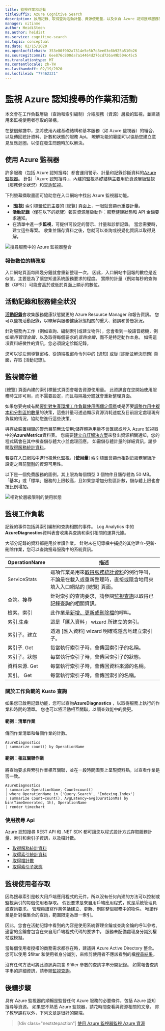 ```yaml
---
title: 監視作業和活動
titleSuffix: Azure Cognitive Search
description: 啟用記錄、取得查詢活動計量、資源使用量，以及來自 Azure 認知搜尋服務的其他系統資料。
manager: nitinme
author: HeidiSteen
ms.author: heidist
ms.service: cognitive-search
ms.topic: conceptual
ms.date: 02/15/2020
ms.openlocfilehash: 353e00f902a7314e5e5b7c8ee03e8b925a510b26
ms.sourcegitcommit: 6ee876c800da7a14464d276cd726a49b504c45c5
ms.translationtype: MT
ms.contentlocale: zh-TW
ms.lasthandoff: 02/19/2020
ms.locfileid: "77462321"
---
```

# <a name="monitor-operations-and-activity-of-azure-cognitive-search"></a>監視 Azure 認知搜尋的作業和活動

本文會在工作負載層級（查詢和索引編制）介紹服務（資源）層級的監視，並建議用來監視使用者存取的架構。

在整個頻譜中，您將使用內建基礎結構和基本服務（如 Azure 監視器）的組合，以及傳回統計資料、計數和狀態的服務 Api。 瞭解功能的範圍可以協助您建立意見反應迴圈，以便在發生問題時加以解決。

## <a name="use-azure-monitor"></a>使用 Azure 監視器

許多服務（包括 Azure 認知搜尋）都會運用警示、計量和記錄診斷資料的[Azure 監視器](https://docs.microsoft.com/azure/azure-monitor/)。 針對「Azure 認知搜尋」，內建的監視基礎結構主要用於資源層級監視（服務健全狀況）和[查詢監視](search-monitor-queries.md)。

下列螢幕擷取畫面可協助您在入口網站中找出 Azure 監視器功能。

+ [**監視**] 索引標籤位於主要的 [總覽] 頁面上，一眼就會顯示重要計量。
+ **活動記錄**（僅在以下的總覽）報告資源層級動作：服務健康狀態和 API 金鑰要求通知。
+ 在清單中進一步**監視**，可提供可設定的警示、計量和診斷記錄。 當您需要時，建立這些專案。 收集並儲存資料之後，您就可以查詢或視覺化資訊以取得見解。

![搜尋服務中的 Azure 監視器整合](./media/search-monitor-usage/azure-monitor-search.png
 "搜尋服務中的 Azure 監視器整合")

### <a name="precision-of-reported-numbers"></a>報告數位的精確度

入口網站頁面每隔幾分鐘就會重新整理一次。 因此，入口網站中回報的數位是近似值，主要是為了讓您知道系統服務要求的程度。 實際的計量（例如每秒的查詢數（QPS））可能會高於或低於頁面上顯示的數位。

## <a name="activity-logs-and-service-health"></a>活動記錄和服務健全狀況

[**活動記錄**](https://docs.microsoft.com/azure/azure-monitor/platform/activity-log-view)會收集服務健康狀態變更的 Azure Resource Manager 和報告資訊。 您可以監視活動記錄，以瞭解與服務健康狀態相關的重大、錯誤和警告狀況。

針對服務內工作（例如查詢、編制索引或建立物件），您會看到一般語音總機，例如*取得管理金鑰*，以及取得每個要求的*查詢金鑰*，而不是特定動作本身。 如需這項資料細微性的資訊，您必須設定診斷記錄。

您可以從左側導覽窗格、從頂端視窗命令列中的 [通知] 或從 [診斷並解決問題] 頁面，存取 [活動記錄]。

## <a name="monitor-storage"></a>監視儲存體

[總覽] 頁面內建的索引標籤式頁面會報告資源使用量。 此資訊會在您開始使用服務時立即可用，而不需要設定，而且每隔幾分鐘就會重新整理頁面。 

如果您要完成有關[要針對生產環境工作負載使用哪個定價層](search-sku-tier.md)或是否要[調整作用中複本和分割區的數量](search-capacity-planning.md)的決策，這些計量可透過顯示資源消耗速度及目前設定處理現有負載的情況，協助您進行這些決策。

與存放裝置相關的警示目前無法使用;儲存體耗用量不會匯總或登入 Azure 監視器中的**AzureMetrics**資料表。 您需要[建立自訂解決方案](https://docs.microsoft.com/azure/azure-monitor/insights/solutions-creating)來發出資源相關通知，您的程式碼會在其中檢查儲存體大小並處理回應。 如需儲存體計量的詳細資訊，請參閱[取得服務統計資料](https://docs.microsoft.com/rest/api/searchservice/get-service-statistics#response)。

若要在入口網站中進行視覺化監視，[**使用量**] 索引標籤會顯示相對於服務層級所設定之目前[限制](search-limits-quotas-capacity.md)的資源可用性。 

以下是一個免費服務的圖例，其上限為每個類型 3 個物件且儲存體為 50 MB。 「基本」或「標準」服務的上限較高，且如果您增加分割區計數，儲存體上限也會按比例增加。

![相對於層級限制的使用狀態](./media/search-monitor-usage/usage-tab.png
 "相對於層級限制的使用狀態")

## <a name="monitor-workloads"></a>監視工作負載

記錄的事件包括與索引編制和查詢相關的事件。 Log Analytics 中的**AzureDiagnostics**資料表會收集與查詢和索引相關的運算元據。

大部分記錄的資料都是用於唯讀作業。 針對未在記錄檔中捕捉的其他建立-更新-刪除作業，您可以查詢搜尋服務中的系統資訊。

| OperationName | 描述 |
|---------------|-------------|
| ServiceStats | 這項作業是用來[取得服務統計資料](https://docs.microsoft.com/rest/api/searchservice/get-service-statistics)的例行呼叫，不論是在載入或重新整理時，直接或隱含地用來填入入口網站的 [總覽] 頁面。 |
| 查詢。搜尋 |  針對索引的查詢要求，請參閱[監視查詢](search-monitor-queries.md)以取得已記錄查詢的相關資訊。|
| 檢索。索引  | 此作業是[新增、更新或刪除檔](https://docs.microsoft.com/rest/api/searchservice/addupdate-or-delete-documents)的呼叫。 |
| 索引.生產 | 這是「匯入資料」 wizard 所建立的索引。 |
| 索引子。建立 | 透過 [匯入資料] wizard 明確或隱含地建立索引子。 |
| 索引子. Get | 每當執行索引子時，會傳回索引子的名稱。 |
| 索引子。狀態 | 每當執行索引子時，會傳回索引子的狀態。 |
| 資料來源. Get | 每當執行索引子時，會傳回資料來源的名稱。|
| 索引。 Get | 每當執行索引子時，會傳回索引的名稱。 |

### <a name="kusto-queries-about-workloads"></a>關於工作負載的 Kusto 查詢

如果您已啟用記錄功能，您可以查詢**AzureDiagnostics** ，以取得服務上執行的作業和時間的清單。 您也可以將活動相互關聯，以調查效能中的變更。

#### <a name="example-list-operations"></a>範例：清單作業 

傳回作業清單和每個作業的計數。

```
AzureDiagnostics
| summarize count() by OperationName
```

#### <a name="example-correlate-operations"></a>範例：相互關聯作業

將查詢要求與索引作業相互關聯，並在一段時間圖表上呈現資料點，以查看作業是否一致。

```
AzureDiagnostics
| summarize OperationName, Count=count()
| where OperationName in ('Query.Search', 'Indexing.Index')
| summarize Count=count(), AvgLatency=avg(DurationMs) by bin(TimeGenerated, 1h), OperationName
| render timechart
```

### <a name="use-search-apis"></a>使用搜尋 Api

Azure 認知搜尋 REST API 和 .NET SDK 都可讓您以程式設計方式存取服務計量、索引和索引子資訊，以及檔計數。

+ [取得服務統計資料](/rest/api/searchservice/get-service-statistics)
+ [取得索引統計資料](/rest/api/searchservice/get-index-statistics)
+ [取得檔計數](/rest/api/searchservice/count-documents)
+ [取得索引子狀態](/rest/api/searchservice/get-indexer-status)

## <a name="monitor-user-access"></a>監視使用者存取

因為搜尋索引是較大用戶端應用程式的元件，所以沒有任何內建的方法可以控制或監視索引的每個使用者存取。 假設要求是來自用戶端應用程式，就是系統管理員或查詢要求。 管理員讀寫作業包括建立、更新、刪除整個服務中的物件。 唯讀作業是針對檔集合的查詢，範圍限定為單一索引。 

因此，您會在活動記錄中看到的內容是使用系統管理金鑰或查詢金鑰的呼叫參考。 適當的金鑰會包含在來自用戶端程式代碼的要求中。 服務未配備處理身分識別權杖或模擬。

當每個使用者授權的商務需求都存在時，建議與 Azure Active Directory 整合。 您可以使用 $filter 和使用者身分識別，來修剪使用者不應該看到的檔[搜尋結果](search-security-trimming-for-azure-search-with-aad.md)。 

沒有任何方法可將此資訊與包含 $filter 參數的查詢字串分開記錄。 如需報告查詢字串的詳細資訊，請參閱[監視查詢](search-monitor-queries.md)。

## <a name="next-steps"></a>後續步驟

具有 Azure 監視器的順暢是監督任何 Azure 服務的必要條件，包括 Azure 認知搜尋等資源。 如果您不熟悉 Azure 監視器，請花時間查看與資源相關的文章。 除了教學課程以外，下列文章是很好的開端。

> [!div class="nextstepaction"]
> [使用 Azure 監視器監視 Azure 資源](https://docs.microsoft.com/azure/azure-monitor/insights/monitor-azure-resource)
